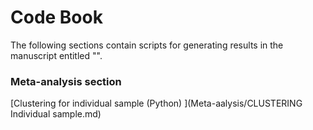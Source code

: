 # Code Book

The following sections contain scripts for generating results in the manuscript entitled "".

### Meta-analysis section
[Clustering for individual sample (Python) ](Meta-aalysis/CLUSTERING Individual sample.md)
